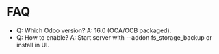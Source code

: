 # FAQ

- Q: Which Odoo version? A: 16.0 (OCA/OCB packaged).
- Q: How to enable? A: Start server with --addon fs_storage_backup or install in UI.
